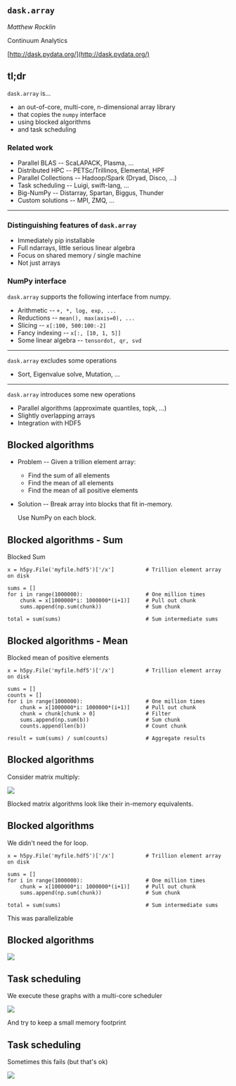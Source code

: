 ## `dask.array`

*Matthew Rocklin*

Continuum Analytics

[http://dask.pydata.org/](http://dask.pydata.org/)


## tl;dr

`dask.array` is...

*  an out-of-core, multi-core, n-dimensional array library
*  that copies the `numpy` interface
*  using blocked algorithms
*  and task scheduling


### Related work

*  Parallel BLAS -- ScaLAPACK, Plasma, ...
*  Distributed HPC -- PETSc/Trillinos, Elemental, HPF
*  Parallel Collections -- Hadoop/Spark (Dryad, Disco, ...)
*  Task scheduling -- Luigi, swift-lang, ...
*  Big-NumPy -- Distarray, Spartan, Biggus, Thunder
*  Custom solutions  -- MPI, ZMQ, ...

<hr>

### Distinguishing features of `dask.array`

*  Immediately pip installable
*  Full ndarrays, little serious linear algebra
*  Focus on shared memory / single machine
*  Not just arrays


### NumPy interface

`dask.array` supports the following interface from numpy.

*  Arithmetic -- `+, *, log, exp, ...`
*  Reductions -- `mean(), max(axis=0), ...`
*  Slicing -- `x[:100, 500:100:-2]`
*  Fancy indexing -- `x[:, [10, 1, 5]]`
*  Some linear algebra -- `tensordot, qr, svd`

<hr>

`dask.array` excludes some operations

*  Sort, Eigenvalue solve, Mutation, ...

<hr>

`dask.array` introduces some new operations

*  Parallel algorithms (approximate quantiles, topk, ...)
*  Slightly overlapping arrays
*  Integration with HDF5



## Blocked algorithms

*  Problem -- Given a trillion element array:
    *  Find the sum of all elements
    *  Find the mean of all elements
    *  Find the mean of all positive elements
*   Solution -- Break array into blocks that fit in-memory.

    Use NumPy on each block.


## Blocked algorithms - Sum

Blocked Sum

    x = h5py.File('myfile.hdf5')['/x']          # Trillion element array on disk

    sums = []
    for i in range(1000000):                    # One million times
        chunk = x[1000000*i: 1000000*(i+1)]     # Pull out chunk
        sums.append(np.sum(chunk))              # Sum chunk

    total = sum(sums)                           # Sum intermediate sums


## Blocked algorithms - Mean

Blocked mean of positive elements

    x = h5py.File('myfile.hdf5')['/x']          # Trillion element array on disk

    sums = []
    counts = []
    for i in range(1000000):                    # One million times
        chunk = x[1000000*i: 1000000*(i+1)]     # Pull out chunk
        chunk = chunk[chunk > 0]                # Filter
        sums.append(np.sum(b))                  # Sum chunk
        counts.append(len(b))                   # Count chunk

    result = sum(sums) / sum(counts)            # Aggregate results


## Blocked algorithms

Consider matrix multiply:

<img src="images/Matrix_multiplication_diagram.svg.png">

Blocked matrix algorithms look like their in-memory equivalents.


## Blocked algorithms

We didn't need the for loop.

    x = h5py.File('myfile.hdf5')['/x']          # Trillion element array on disk

    sums = []
    for i in range(1000000):                    # One million times
        chunk = x[1000000*i: 1000000*(i+1)]     # Pull out chunk
        sums.append(np.sum(chunk))              # Sum chunk

    total = sum(sums)                           # Sum intermediate sums

This was parallelizable


## Blocked algorithms

<img src="images/embarrassing.png">


## Task scheduling

We execute these graphs with a multi-core scheduler

<img src="images/embarrassing.gif">

And try to keep a small memory footprint


## Task scheduling

Sometimes this fails (but that's ok)

<img src="images/fail-case.gif">
